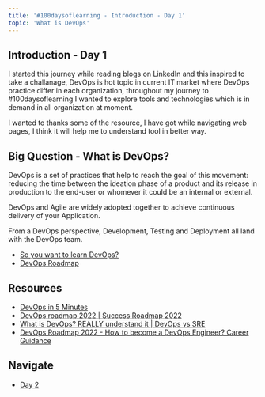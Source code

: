 ```yaml
---
title: '#100daysoflearning - Introduction - Day 1'
topic: 'What is DevOps'
---
```


## Introduction - Day 1

I started this journey while reading blogs on LinkedIn and this inspired to take a challanage, DevOps is hot topic in current IT market where DevOps practice differ in each organization, throughout my journey to #100daysoflearning I wanted to explore tools and technologies which is in demand in all organization at moment.

I wanted to thanks some of the resource, I have got while navigating web pages, I think it will help me to understand tool in better way.

## Big Question - What is DevOps?

DevOps is a set of practices that help to reach the goal of this movement: reducing the time between the ideation phase of a product and its release in production to the end-user or whomever it could be an internal or external.

DevOps and Agile are widely adopted together to achieve continuous delivery of your Application.

From a DevOps perspective, Development, Testing and Deployment all land with the DevOps team.

- [So you want to learn DevOps?](https://blog.kasten.io/devops-learning-curve)
- [DevOps Roadmap](https://roadmap.sh/devops)

## Resources

- [DevOps in 5 Minutes](https://www.youtube.com/watch?v=Xrgk023l4lI)
- [DevOps roadmap 2022 | Success Roadmap 2022](https://www.youtube.com/watch?v=7l_n97Mt0ko)
- [What is DevOps? REALLY understand it | DevOps vs SRE](https://www.youtube.com/watch?v=0yWAtQ6wYNM&list=PLy7NrYWoggjwV7qC4kmgbgtFBsqkrsefG&index=1)
- [DevOps Roadmap 2022 - How to become a DevOps Engineer? Career Guidance](https://www.youtube.com/watch?v=dPJXZaKr6rM&t=19s)

## Navigate

- [Day 2](day02.md)

